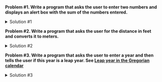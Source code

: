 **Problem #1. Write a program that asks the user to enter two numbers and displays an alert box with the sum of the numbers entered.**

<details><summary>Solution #1</summary>
<p>

```javascript
let a = prompt("Enter one number");
let b = prompt("Enter another number");
let c = parseFloat(a) + parseFloat(b);
alert("The sum is "+c);
```

</p>
</details>

**Problem #2. Write a program that asks the user for the distance in feet and converts it to meters.**

<details><summary>Solution #2</summary>
<p>

```javascript
let feet = prompt("Enter distance in feet");
let meters = feet / 3.281;
alert("The distance is meters "+meters);
```

</p>
</details>

**Problem #3. Write a program that asks the user to enter a year and then tells the user if this year is a leap year. See [Leap year in the Gregorian calendar](https://en.wikipedia.org/wiki/Leap_year#Gregorian_calendar)**

<details><summary>Solution #3</summary>
<p>
```javascript
let year = prompt("Enter year number");
let is_leap;
if (year % 4 != 0) {
  is_leap = false;
} else if (year % 100 != 0) {
  is_leap = true;
} else if (year % 400 != 0) {
  is_leap = false;
} else {
  is_leap = true;
}

if (is_leap) {
  alert("The year "+year+" is a leap year");
} else {
  alert("The year "+year+" is a common year");
}
```

More concise:

```javascript
let year = prompt("Enter year number");
// using the fact that 0 is falsey and any other number is truthy
let is_leap = year % 4 ? 0 : year % 100 ? 1 : year % 400 ? 0 : 1;
alert("The year "+year+" is a "+(is_leap ? "leap" : "common")+" year");
```

</p>
</details>
